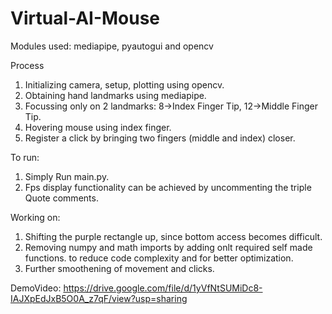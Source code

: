 # Virtual-AI-Mouse
Modules used:
mediapipe, pyautogui and opencv

Process
1. Initializing camera, setup, plotting using opencv.<br>
2. Obtaining hand landmarks using mediapipe.<br>
3. Focussing only on 2 landmarks: 8->Index Finger Tip, 12->Middle Finger Tip.<br>
4. Hovering mouse using index finger.<br>
5. Register a click by bringing two fingers (middle and index) closer.<br>

To run:<br>
1. Simply Run main.py.<br>
2. Fps display functionality can be achieved by uncommenting the triple Quote comments.<br>

Working on:
1. Shifting the purple rectangle up, since bottom access becomes difficult.<br>
2. Removing numpy and math imports by adding onlt required self made functions. to reduce code complexity and for better optimization.<br>
3. Further smoothening of movement and clicks.<br>

DemoVideo: https://drive.google.com/file/d/1yVfNtSUMiDc8-IAJXpEdJxB5O0A_z7qF/view?usp=sharing
